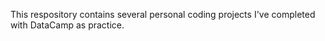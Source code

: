 This respository contains several personal coding projects I've completed with DataCamp as practice.
